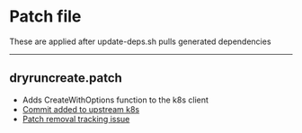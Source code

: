 # Patch file

These are applied after update-deps.sh pulls generated dependencies

---

## dryruncreate.patch

- Adds CreateWithOptions function to the k8s client
- [Commit added to upstream k8s](https://github.com/kubernetes/client-go/commit/e7a922c979d0f5cd6131039b2c86af97a164c7e4#diff-15cf3927b2b02b300f0305c68c6b244al)
- [Patch removal tracking issue](https://github.com/knative/serving/issues/7143)

